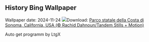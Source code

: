 ## History Bing Wallpaper
Wallpaper date: 2024-11-24
![](https://www.bing.com/th?id=OHR.SonomaCoast_IT-IT7979490899_UHD.jpg&w=1000)Download: [Parco statale della Costa di Sonoma, California, USA (© Rachid Dahnoun/Tandem Stills + Motion)](https://www.bing.com/th?id=OHR.SonomaCoast_IT-IT7979490899_UHD.jpg)

Auto get programm by LtgX
